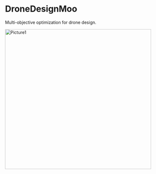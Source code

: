 # DroneDesignMoo
Multi-objective optimization for drone design.

<img width="482" height="462" alt="Picture1" src="https://github.com/user-attachments/assets/6d9f28e4-def5-4f64-8688-d312f48b1e41" />
